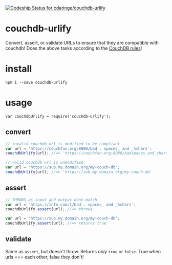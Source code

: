 [ ![Codeship Status for cdaringe/couchdb-urlify](https://codeship.com/projects/0713cf60-4e2a-0133-ff9e-524cf6105349/status?branch=master)](https://codeship.com/projects/106786)

# couchdb-urlify
Convert, assert, or validate URLs to ensure that they are compatible with couchdb!
Does the above tasks according to the [CouchDB rules](https://wiki.apache.org/couchdb/HTTP_database_API#Naming_and_Addressing)!

# install
`npm i --save couchdb-urlify`

# usage
`var couchdbUrlify = require('couchdb-urlify');`

## convert
```js
// invalid couchdb url is modified to be compliant
var url = 'https://couchfun.org:8080/bad . spaces_ and _%chars';
couchdbUrlify(url); //=> 'https://couchfun.org:8080/badspaces_and_chars'

// valid couchdb url is unmodified
var url = 'https://sub.my.domain.org/my-couch-db';
couchdbUrlify(url); //=> 'https://sub.my.domain.org/my-couch-db'
```

## assert
```js
// THROWS as input and output dont match
var url = 'https://info.com:1/bad . spaces_ and _%chars';
couchdbUrlify.assert(url); //=> throws

var url = 'https://sub.my.domain.org/my-couch-db';
couchdbUrlify.assert(url); //=> returns true
```

## validate
Same as `assert`, but doesn't throw. Returns _only_ `true` or `false`.  True when urls === each other, false they don't!
